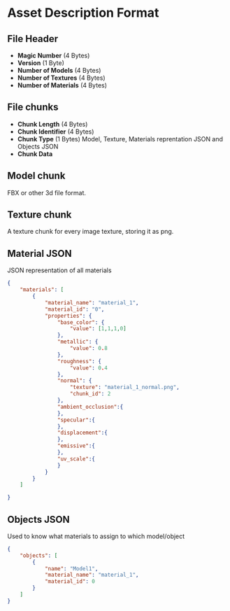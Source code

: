# Asset Description Format

## File Header

- **Magic Number** (4 Bytes)
- **Version** (1 Byte)
- **Number of Models** (4 Bytes)
- **Number of Textures** (4 Bytes)
- **Number of Materials** (4 Bytes)

## File chunks

- **Chunk Length** (4 Bytes)
- **Chunk Identifier** (4 Bytes)
- **Chunk Type** (1 Bytes) Model, Texture, Materials reprentation JSON and Objects JSON
- **Chunk Data** 

## Model chunk

FBX or other 3d file format.

## Texture chunk

A texture chunk for every image texture, storing it as png.

## Material JSON

JSON representation of all materials
```json
{
    "materials": [
        {
            "material_name": "material_1",
            "material_id": "0",
            "properties": {
                "base_color": {
                    "value": [1,1,1,0]
                },
                "metallic": {
                    "value": 0.8
                },
                "roughness": {
                    "value": 0.4
                },
                "normal": {
                    "texture": "material_1_normal.png",
                    "chunk_id": 2
                },
                "ambient_occlusion":{
                },
                "specular":{
                },
                "displacement":{
                },
                "emissive":{
                },
                "uv_scale":{
                }
            }
        }
    ]

}
```

## Objects JSON

Used to know what materials to assign to which model/object

```json
{
    "objects": [
        {
            "name": "Model1",
            "material_name": "material_1",
            "material_id": 0
        }
    ]
}
```